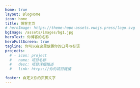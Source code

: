 ```yaml
---
home: true
layout: BlogHome
icon: home
title: 博客主页
# heroImage: https://theme-hope-assets.vuejs.press/logo.svg
bgImage: /assets/images/bg1.jpg
heroText: 你博客的名称
heroFullScreen: true
tagline: 你可以在这里放置你的口号与标语
projects:
  # - icon: project
  #   name: 项目名称
  #   desc: 项目详细描述
  #   link: https://你的项目链接

footer: 自定义你的页脚文字
---
```


<!-- 这是一个博客主页的案例。

要使用此布局，你应该在页面前端设置 `layout: BlogHome` 和 `home: true`。

相关配置文档请见 [博客主页](https://theme-hope.vuejs.press/zh/guide/blog/home/)。 -->
